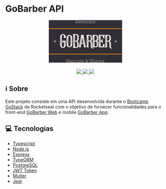 # GoBarber API

<div align="center">
  <img src=".github/logo.png">
</div>
</br>
<div align="center">
  <a href="https://www.typescriptlang.org/">
    <img src="https://img.shields.io/badge/made%20with-typescript-orange">
  </a>
  <a href="https://nodejs.org/">
    <img src="https://img.shields.io/badge/made%20with-nodejs-orange">
  </a>
  <a href="https://github.com/amandabezerra/gobarber-server/proffy/blob/master/LICENSE">
    <img src="https://img.shields.io/badge/license-MIT-orange">
  </a>
</div>

## ℹ️ Sobre

Este projeto consiste em uma API desenvolvida durante o [Bootcamp GoStack](https://pages.rocketseat.com.br/gostack) da Rocketseat com o objetivo de fornecer funcionalidades para o front-end [GoBarber Web](https://github.com/amandabezerra/gobarber-web) e mobile [GoBarber App](https://github.com/amandabezerra/gobarber-app).

## 💻 Tecnologias

+ [Typescript](https://www.typescriptlang.org/)
+ [Node.js](https://nodejs.org/)
+ [Express](https://expressjs.com/)
+ [TypeORM](https://typeorm.io/)
+ [PostgreSQL](https://www.postgresql.org/)
+ [JWT Token](https://jwt.io/)
+ [Multer](https://www.npmjs.com/package/multer)
+ [Jest](https://jestjs.io/)
